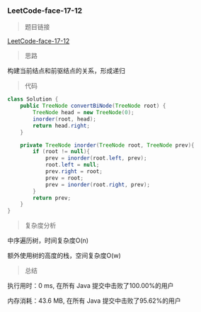### LeetCode-face-17-12

> 题目链接

[LeetCode-face-17-12](https://leetcode-cn.com/problems/binode-lcci/)

> 思路

构建当前结点和前驱结点的关系，形成递归

> 代码

```java
class Solution {
    public TreeNode convertBiNode(TreeNode root) {
        TreeNode head = new TreeNode(0);
        inorder(root, head);
        return head.right;
    }

    private TreeNode inorder(TreeNode root, TreeNode prev){
        if (root != null){
            prev = inorder(root.left, prev);
            root.left = null;
            prev.right = root;
            prev = root;
            prev = inorder(root.right, prev);
        }
        return prev;
    }
}
```

> 复杂度分析

中序遍历树，时间复杂度O(n)

额外使用树的高度的栈，空间复杂度O(w)

> 总结

执行用时：0 ms, 在所有 Java 提交中击败了100.00%的用户

内存消耗：43.6 MB, 在所有 Java 提交中击败了95.62%的用户
